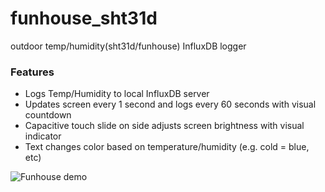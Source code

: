 # funhouse_sht31d
outdoor temp/humidity(sht31d/funhouse) InfluxDB logger

### Features
- Logs Temp/Humidity to local InfluxDB server
- Updates screen every 1 second and logs every 60 seconds with visual countdown
- Capacitive touch slide on side adjusts screen brightness with visual indicator
- Text changes color based on temperature/humidity (e.g. cold = blue, etc)

![Funhouse demo](https://github.com/cr0m/funhouse_sht31d/blob/main/funhousedemo.jpg)

